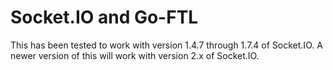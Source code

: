 Socket.IO and Go-FTL
====================================


This has been tested to work with version 1.4.7 through 1.7.4 of Socket.IO.    A newer version
of this will work with version 2.x of Socket.IO.



